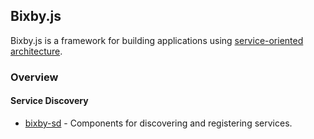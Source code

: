 ## Bixby.js

Bixby.js is a framework for building applications using [service-oriented architecture](https://en.wikipedia.org/wiki/Service-oriented_architecture).

### Overview

#### Service Discovery

- [bixby-sd](https://github.com/authnomicon/session) - Components
  for discovering and registering services.

